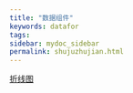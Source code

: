 ```yaml
---
title: "数据组件"
keywords: datafor
tags:
sidebar: mydoc_sidebar
permalink: shujuzhujian.html
---
```


[折线图](https://datafor123.github.io/zhexiantu.html)
